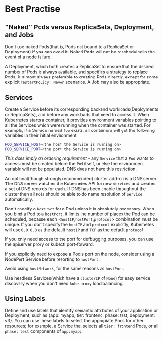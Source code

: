 # Best Practise

## "Naked" Pods versus ReplicaSets, Deployment, and Jobs

Don't use naked Pods(that is, Pods not bound to a ReplicaSet or Deployment) if you can avoid it. Naked Pods will not be rescheduled in the event of a node failure.

A Deployment, which both creates a ReplicaSet to ensure that the desired number of Pods is always available, and specifies a strategy to replace Pods, is almost always preferable to creating Pods directly, except for some explicit `restartPolicy: Never` scenarios. A Job may also be appropriate.

## Services

Create a Service before its corresponding backend workloads(Deployments or ReplicaSets), and before any workloads that need to access it. When Kubernetes starts a container, it provides environment variables pointing to all the Services which were running when the container was started. For example, if a Service named `foo` exists, all containers will get the following variables in their initial environment

```bash
FOO_SERVICE_HOST=<the host the Service is running on>
FOO_SERVICE_PORT=<the port the Service is running on>
```

*This does imply an ordering requirement* - any `Service` that a `Pod` wants to access must be created before the `Pod` itself, or else the environment variable will not be populated. DNS does not have this restriction.

An optional(though strongly recommended) cluster add-on is a DNS server. The DNS server watches the Kubernetes API for new `Services` and creates a set of DNS records for each. If DNS has been enable throughout the cluster then all `Pods` should be able to do name resolution of `Service` automatically.

Don't specify a `hostPort` for a Pod unless it is absolutely necessary. When you bind a Pod to a `hostPort`, it limits the number of places the Pod can be scheduled, because each <`hostIP`,`hostPort`,`protocol`> combination must be unique. If you don't specify the `hostIP` and `protocol` explicitly, Kubernetes will use `0.0.0.0` as the default `hostIP` and `TCP` as the default `protocol`.

If you only need access to the port for defbugging purposes, you can use the apiserver proxy or kubectl port-forward.

If you explicitly need to expose a Pod's port on the node, consider using a NodePort Service before resorting to `hostPort`.

Avoid using `hostNetwork`, for the same reasons as `hostPort`.

Use headless Services(which have a `ClusterIP` of `None`) for easy service discovery when you don't need `kube-proxy` load balancing.

## Using Labels

Define and use labels that identify semantic attributes of your application or Deployment, such as {app: myapp, tier: frontend, phase: test, deployment: v3}. You can use these labels to select the appropiate Pods for other resources; for example, a Service that selects all `tier: frontend` Pods, or all `phase: test` components of `app:myapp`.